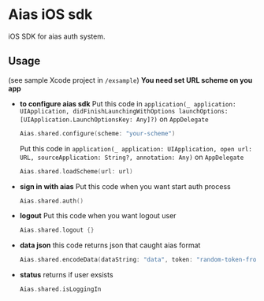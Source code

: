 # Aias iOS sdk
iOS SDK for aias auth system.
## Usage

(see sample Xcode project in `/exsample`)
**You need set URL scheme on you app**
- **to configure aias sdk** 
    Put this code in `application(_ application: UIApplication, didFinishLaunchingWithOptions launchOptions: [UIApplication.LaunchOptionsKey: Any]?)` on `AppDelegate`
    ```swift
    Aias.shared.configure(scheme: "your-scheme")
    ```

    Put this code in `application(_ application: UIApplication, open url: URL, sourceApplication: String?, annotation: Any)` on `AppDelegate`
    ```swift
    Aias.shared.loadScheme(url: url)
    ```
- **sign in with aias** 
    Put this code when you want start auth process
    ```swift
    Aias.shared.auth()
    ```
- **logout** 
    Put this code when you want logout user
    ```swift
    Aias.shared.logout {}
    ```
- **data json** 
    this code returns json that caught aias format
    ```swift
    Aias.shared.encodeData(dataString: "data", token: "random-token-from-server")
    ```
- **status** 
    returns if user exsists
    ```swift
    Aias.shared.isLoggingIn
    ```
